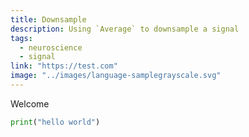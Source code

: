 ```yaml
---
title: Downsample
description: Using `Average` to downsample a signal
tags:
  - neuroscience
  - signal
link: "https://test.com"
image: "../images/language-samplegrayscale.svg"
---
```


Welcome

```py
print("hello world")
```